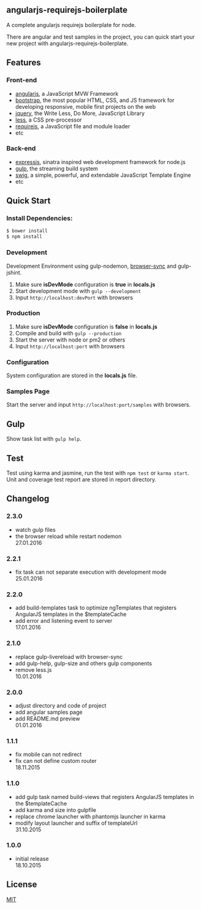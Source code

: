 ## angularjs-requirejs-boilerplate
A complete angularjs requirejs boilerplate for node.

There are angular and test samples in the project,
you can quick start your new project with angularjs-requirejs-boilerplate.

## Features
### Front-end
  * [angularjs](http://angularjs.org/), a JavaScript MVW Framework
  * [bootstrap](http://getbootstrap.com/), the most popular HTML, CSS, and JS framework for developing responsive, mobile first projects on the web
  * [jquery](https://jquery.org/), the Write Less, Do More, JavaScript Library
  * [less](http://lesscss.org/), a CSS pre-processor
  * [requirejs](http://requirejs.org/), a JavaScript file and module loader
  * etc

### Back-end
  * [expressjs](http://expressjs.com/), sinatra inspired web development framework for node.js
  * [gulp](http://gulpjs.com/), the streaming build system
  * [swig](http://paularmstrong.github.io/swig/), a simple, powerful, and extendable JavaScript Template Engine
  * etc

## Quick Start
### Install Dependencies:
```bash
$ bower install
$ npm install
```

### Development
Development Environment using gulp-nodemon, [browser-sync](https://www.browsersync.io/) and gulp-jshint.
 1. Make sure <strong>isDevMode</strong> configuration is <strong>true</strong> in <strong>locals.js</strong>
 2. Start development mode with `gulp --development`
 3. Input `http://localhost:devPort` with browsers

### Production
 1. Make sure <strong>isDevMode</strong> configuration is <strong>false</strong> in <strong>locals.js</strong>
 2. Compile and build with `gulp --production`
 3. Start the server with node or pm2 or others
 4. Input `http://localhost:port` with browsers

### Configuration
System configuration are stored in the <strong>locals.js</strong> file.

### Samples Page
Start the server and input `http://localhost:port/samples` with browsers.

## Gulp
Show task list with `gulp help`.

## Test
Test using karma and jasmine, run the test with `npm test` or `karma start`. Unit and coverage test report are stored in report directory.

## Changelog
### 2.3.0
- watch gulp files
- the browser reload while restart nodemon<br>
27.01.2016

### 2.2.1
- fix task can not separate execution with development mode<br>
25.01.2016

### 2.2.0
- add build-templates task to optimize ngTemplates that registers AngularJS templates in the $templateCache
- add error and listening event to server<br>
17.01.2016

### 2.1.0
- replace gulp-livereload with browser-sync
- add gulp-help, gulp-size and others gulp components
- remove less.js<br>
10.01.2016

### 2.0.0
- adjust directory and code of project
- add angular samples page
- add README.md preview<br>
01.01.2016

### 1.1.1
- fix mobile can not redirect
- fix can not define custom router<br>
18.11.2015

### 1.1.0
- add gulp task named build-views that registers AngularJS templates in the $templateCache
- add karma and size into gulpfile
- replace chrome launcher with phantomjs launcher in karma
- modify layout launcher and suffix of templateUrl<br>
31.10.2015

### 1.0.0
- initial release<br>
18.10.2015

## License
  [MIT](https://github.com/ipluser/angularjs-requirejs-boilerplate/blob/master/LICENSE)
